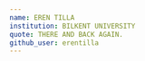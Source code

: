 ```yaml
---
name: EREN TILLA
institution: BILKENT UNIVERSITY
quote: THERE AND BACK AGAIN.
github_user: erentilla
---
```

